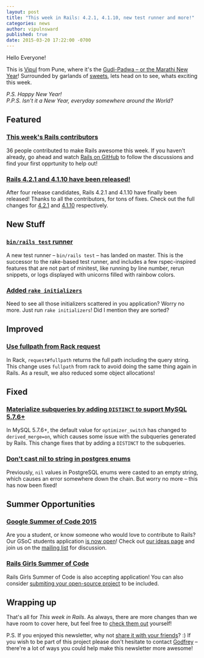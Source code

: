 ```yaml
---
layout: post
title: "This week in Rails: 4.2.1, 4.1.10, new test runner and more!"
categories: news
author: vipulnsward
published: true
date: 2015-03-20 17:22:00 -0700
---
```


Hello Everyone!

This is [Vipul](https://twitter.com/vipulnsward) from Pune, where it's the [Gudi-Padwa – or the Marathi New Year](http://en.wikipedia.org/wiki/Gudi_Padwa)!
Surrounded by garlands of [sweets](http://timesofindia.indiatimes.com/city/nagpur/Gathi-A-sweet-way-to-say-Happy-Holi/articleshow/19135712.cms), lets head on to see, whats exciting this week.

_P.S. Happy New Year!_  
_P.P.S. Isn't it a New Year, everyday somewhere around the World?_

## Featured

### [This week's Rails contributors](http://contributors.rubyonrails.org/contributors/in-time-window/this-week)

36 people contributed to make Rails awesome this week. If you haven't already, go ahead and watch [Rails on GitHub](https://github.com/rails/rails/watchers) to follow the discussions and find your first opprtunity to help out!

### [Rails 4.2.1 and 4.1.10 have been released!](http://weblog.rubyonrails.org/2015/3/19/Rails-4-2-1-and-4-1-10-have-been-released/)

After four release candidates, Rails 4.2.1 and 4.1.10 have finally been released! Thanks to all the contributors, for tons of fixes. Check out the full changes for [4.2.1](https://github.com/rails/rails/compare/v4.2.0...v4.2.1) and [4.1.10](https://github.com/rails/rails/compare/v4.1.9...v4.1.10) respectively.

## New Stuff

### [`bin/rails test` runner](https://github.com/rails/rails/pull/19216)

A new test runner – `bin/rails test` – has landed on master. This is the successor to the rake-based test runner, and includes a few rspec-inspired features that are not part of minitest, like running by line number, rerun snippets, or logs displayed with unicorns filled with rainbow colors.

### [Added `rake initializers`](https://github.com/rails/rails/pull/19323)

Need to see all those initializers scattered in you application? Worry no more. Just run `rake initializers`! Did I mention they are sorted?

## Improved

### [Use fullpath from Rack request](https://github.com/rails/rails/commit/0755d300170d1ef2f6d78f76d0126e962167be5a)

In Rack, `request#fullpath` returns the full path including the query string. This change uses `fullpath` from rack to avoid doing the same thing again in Rails. As a result, we also reduced some object allocations!

## Fixed

### [Materialize subqueries by adding `DISTINCT` to suport MySQL 5.7.6+](https://github.com/rails/rails/pull/19359)

In MySQL 5.7.6+, the default value for `optimizer_switch` has changed to `derived_merge=on`, which causes some issue with the subqueries generated by Rails. This change fixes that by adding a `DISTINCT` to the subqueries.

### [Don't cast nil to string in postgres enums](https://github.com/rails/rails/commit/1e6afa40209ca15aee811bb5797c175c0d8eaad4)

Previously, `nil` values in PostgreSQL enums were casted to an empty string, which causes an error somewhere down the chain. But worry no more – this has now been fixed!

## Summer Opportunities

### [Google Summer of Code 2015](http://weblog.rubyonrails.org/2015/3/4/google-summer-of-code-2015/)

Are you a student, or know someone who would love to contribute to Rails? Our GSoC students application [is now open](https://groups.google.com/forum/#!topic/rubyonrails-gsoc/e9l-HwzHtkY)! Check out [our ideas page](https://github.com/railsgsoc/ideas/wiki/2015-Ideas) and join us on the [mailing list](https://groups.google.com/forum/#!forum/rubyonrails-gsoc) for discussion.

### [Rails Girls Summer of Code](http://railsgirlssummerofcode.org/blog/2015-applications-open/)

Rails Girls Summer of Code is also accepting application! You can also consider [submiting your open-source project](http://railsgirlssummerofcode.org/guide/projects/) to be included.

## Wrapping up

That's all for _This week in Rails_. As always, there are more changes than we have room to cover here, but feel free to [check them out](https://github.com/rails/rails/commits/master) yourself!

P.S. If you enjoyed this newsletter, why not [share it with your friends](https://rails-weekly.ongoodbits.com)? :) If you wish to be part of this project please don't hesitate to contact [Godfrey](mailto:godfrey@brewhouse.io) – there're a lot of ways you could help make this newsletter more awesome!

